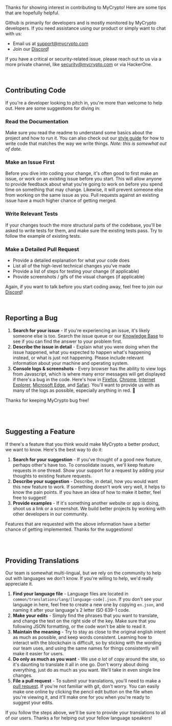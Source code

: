 Thanks for showing interest in contributing to MyCrypto! Here are some tips that are
hopefully helpful.

Github is primarily for developers and is mostly monitored by MyCrypto developers. 
If you need assistance using our product or simply want to chat with us:

- Email us at support@mycrypto.com
- Join our [Discord](https://discordapp.com/invite/VSaTXEA)!

If you have a critical or security-related issue, please reach out to us via a more private channel, like security@mycrypto.com or via HackerOne. 

<br/>

## Contributing Code

If you're a developer looking to pitch in, you're more than welcome to help out.
Here are some suggestions for diving in:

### Read the Documentation

Make sure you read the readme to understand some basics about the project
and how to run it. You can also check out our
[style guide](https://github.com/MyCryptoHQ/MyCrypto/wiki/Style-Guides) for how
to write code that matches the way we write things. *Note: this is somewhat out
of date.*

### Make an Issue First

Before you dive into coding your change, it's often good to first make an issue,
or work on an existing issue before you start. This will allow anyone to provide
feedback about what you're going to work on before you spend time on something
that may change. Likewise, it will prevent someone else from working on the same
issue as you. Pull requests against an existing issue have a much higher chance
of getting merged.

### Write Relevant Tests

If your changes touch the more structural parts of the codebase, you'll be asked
to write tests for them, and make sure the existing tests pass. Try to follow the
example of existing tests.

### Make a Detailed Pull Request

* Provide a detailed explanation for what your code does
* List all of the high-level technical changes you've made
* Provide a list of steps for testing your change (if applicable)
* Provide screenshots / gifs of the visual changes (if applicable)

Again, if you want to talk before you start coding away, feel free to join 
our [Discord](https://discordapp.com/invite/VSaTXEA)!

<br />

## Reporting a Bug

1. **Search for your issue** - If you're experiencing an issue, it's likely 
    someone else is too. Search the issue queue or our
    [Knowledge Base](https://support.mycrypto.com/) to see if you can find the
    answer to your problem first.
2. **Describe the issue in detail** - Explain what you were doing when the
   issue happened, what you expected to happen what's happening instead, or
   what is just not happening. Please include relevant information about your
   machine and operating system. 
3. **Console logs & screenshots** - Every browser has the ability to view logs from
    Javascript, which is where many error messages will get displayed if
    there's a bug in the code. Here's how in [Firefox](https://developer.mozilla.org/en-US/docs/Tools/Browser_Console),
    [Chrome](https://developers.google.com/web/tools/chrome-devtools/console/),
    [Internet Explorer](https://msdn.microsoft.com/en-us/library/dn255006(v=vs.85).aspx),
    [Microsoft Edge](https://docs.microsoft.com/en-us/microsoft-edge/devtools-guide/console),
    and [Safari](https://www.wickedlysmart.com/hfjsconsole/). You'll want to
    provide us with as many of the logs as possible, especially anything in red. 🙇

Thanks for keeping MyCrypto bug free!


<br/>
<br/>


## Suggesting a Feature

If there's a feature that you think would make MyCrypto a better product, we
want to know. Here's the best way to do it:

1. **Search for your suggestion** - If you've thought of a good new feature,
    perhaps other's have too. To consolidate issues, we'll keep
    feature requests in one thread. Show your support for a request by adding
    your thoughts to existing feature requests.
2. **Describe your suggestion** - Describe, in detail, how you would want this
    new feature to work. If something doesn't work very well, it helps to know
    the pain points. If you have an idea of how to make it better, feel free to
    suggest!
3. **Provide examples** - If it's something another website or app is doing,
    shoot us a link or a screenshot. We build better projects by working with
    other developers in our community.

Features that are requested with the above information have a better chance of
getting implemented. Thanks for the suggestions!


<br/>
<br/>


## Providing Translations

Our team is somewhat multi-lingual, but we rely on the community to help out
with languages we don't know. If you're willing to help, we'd really appreciate
it.

1. **Find your language file** - Language files are located in
    `common/translations/lang/[language-code].json`. If you don't see your
    language in here, feel free to create a new one by copying `en.json`, and
    naming it after your language's 2 letter ISO 639-1 code.
2. **Make your edits** - Simply find the phrases that you want to translate,
    and change the text on the right side of the key. Make sure that you
    following JSON formatting, or the code won't be able to read it.
3. **Maintain the meaning** - Try to stay as close to the original english
    intent as much as possible, and keep words consistent. Learning how to
    interact with the blockchain is difficult, so by sticking with the wording
    our team uses, and using the same names for things consistently will make
    it easier for users.
4. **Do only as much as you want** - We use _a lot_ of copy around the site,
    so it's daunting to translate it all in one go. Don't worry about doing
    everything, just do as much as you want. We'll take in even single line
    changes.
5. **File a pull request** - To submit your translations, you'll need to make
    a [pull request](https://help.github.com/articles/about-pull-requests/). If
    you're not familiar with git, don't worry. You can easily make one online
    by clicking the pencil edit button on the file when you're viewing it, and
    it'll make one for you when you're ready to suggest your edits.

If you follow the steps above, we'll be sure to provide your translations to all
of our users. Thanks a for helping out your fellow language speakers!

